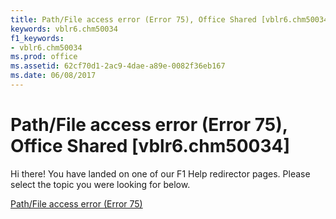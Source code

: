 ```yaml
---
title: Path/File access error (Error 75), Office Shared [vblr6.chm50034]
keywords: vblr6.chm50034
f1_keywords:
- vblr6.chm50034
ms.prod: office
ms.assetid: 62cf70d1-2ac9-4dae-a89e-0082f36eb167
ms.date: 06/08/2017
---
```



# Path/File access error (Error 75), Office Shared [vblr6.chm50034]

Hi there! You have landed on one of our F1 Help redirector pages. Please select the topic you were looking for below.

[Path/File access error (Error 75)](http://msdn.microsoft.com/library/5c1e151a-facd-6e55-d075-f7faef4a2793%28Office.15%29.aspx)

